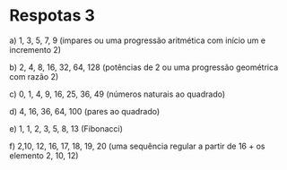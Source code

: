 # Respotas 3

a) 1, 3, 5, 7, 9 (impares ou uma progressão aritmética com início um e incremento 2)

b) 2, 4, 8, 16, 32, 64, 128 (potências de 2 ou uma progressão geométrica com razão 2)

c) 0, 1, 4, 9, 16, 25, 36, 49 (números naturais ao quadrado)

d) 4, 16, 36, 64, 100 (pares ao quadrado)

e) 1, 1, 2, 3, 5, 8, 13 (Fibonacci)

f) 2,10, 12, 16, 17, 18, 19, 20 (uma sequência regular a partir de 16 + os elemento 2, 10, 12)
